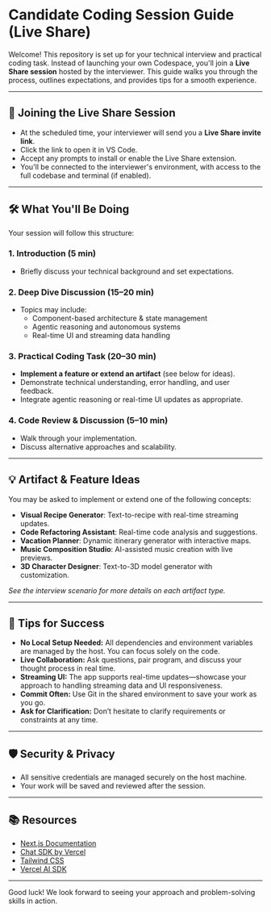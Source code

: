 # Candidate Coding Session Guide (Live Share)

Welcome! This repository is set up for your technical interview and practical coding task. Instead of launching your own Codespace, you'll join a **Live Share session** hosted by the interviewer. This guide walks you through the process, outlines expectations, and provides tips for a smooth experience.

---

## 🚀 Joining the Live Share Session

- At the scheduled time, your interviewer will send you a **Live Share invite link**.
- Click the link to open it in VS Code.
- Accept any prompts to install or enable the Live Share extension.
- You'll be connected to the interviewer's environment, with access to the full codebase and terminal (if enabled).

---

## 🛠 What You'll Be Doing

Your session will follow this structure:

### 1. **Introduction (5 min)**

- Briefly discuss your technical background and set expectations.

### 2. **Deep Dive Discussion (15–20 min)**

- Topics may include:
  - Component-based architecture & state management
  - Agentic reasoning and autonomous systems
  - Real-time UI and streaming data handling

### 3. **Practical Coding Task (20–30 min)**

- **Implement a feature or extend an artifact** (see below for ideas).
- Demonstrate technical understanding, error handling, and user feedback.
- Integrate agentic reasoning or real-time UI updates as appropriate.

### 4. **Code Review & Discussion (5–10 min)**

- Walk through your implementation.
- Discuss alternative approaches and scalability.

---

## 💡 Artifact & Feature Ideas

You may be asked to implement or extend one of the following concepts:

- **Visual Recipe Generator**: Text-to-recipe with real-time streaming updates.
- **Code Refactoring Assistant**: Real-time code analysis and suggestions.
- **Vacation Planner**: Dynamic itinerary generator with interactive maps.
- **Music Composition Studio**: AI-assisted music creation with live previews.
- **3D Character Designer**: Text-to-3D model generator with customization.

_See the interview scenario for more details on each artifact type._

---

## 🧩 Tips for Success

- **No Local Setup Needed:** All dependencies and environment variables are managed by the host. You can focus solely on the code.
- **Live Collaboration:** Ask questions, pair program, and discuss your thought process in real time.
- **Streaming UI:** The app supports real-time updates—showcase your approach to handling streaming data and UI responsiveness.
- **Commit Often:** Use Git in the shared environment to save your work as you go.
- **Ask for Clarification:** Don’t hesitate to clarify requirements or constraints at any time.

---

## 🛡 Security & Privacy

- All sensitive credentials are managed securely on the host machine.
- Your work will be saved and reviewed after the session.

---

## 📚 Resources

- [Next.js Documentation](https://nextjs.org/docs)
- [Chat SDK by Vercel](https://chat-sdk.dev/)
- [Tailwind CSS](https://tailwindcss.com/docs)
- [Vercel AI SDK](https://sdk.vercel.ai/docs)

---

Good luck! We look forward to seeing your approach and problem-solving skills in action.
